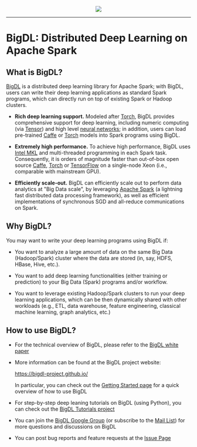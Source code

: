 <div align="center">
  <img src="https://github.com/bigdl-project/bigdl-project.github.io/blob/master/img/bigdl-logo-bw.jpg"><br>
</div>

--------

# BigDL: Distributed Deep Learning on Apache Spark

## What is BigDL?
[BigDL](https://github.com/intel-analytics/BigDL/) is a distributed deep learning library for Apache Spark; with BigDL, users can write their deep learning applications as standard Spark programs, which can directly run on top of existing Spark or Hadoop clusters.
* **Rich deep learning support.** Modeled after [Torch](http://torch.ch/), BigDL provides comprehensive support for deep learning, including numeric computing (via [Tensor](https://github.com/intel-analytics/BigDL/tree/master/spark/dl/src/main/scala/com/intel/analytics/bigdl/tensor)) and high level [neural networks](https://github.com/intel-analytics/BigDL/tree/master/spark/dl/src/main/scala/com/intel/analytics/bigdl/nn); in addition, users can load pre-trained [Caffe](http://caffe.berkeleyvision.org/) or [Torch](http://torch.ch/) models into Spark programs using BigDL.

* **Extremely high performance.** To achieve high performance, BigDL uses [Intel MKL](https://software.intel.com/en-us/intel-mkl) and multi-threaded programming in each Spark task. Consequently, it is orders of magnitude faster than out-of-box open source [Caffe](http://caffe.berkeleyvision.org/), [Torch](http://torch.ch/) or [TensorFlow](https://www.tensorflow.org/) on a single-node Xeon (i.e., comparable with mainstream GPU).

* **Efficiently scale-out.** BigDL can efficiently scale out to perform data analytics at "Big Data scale", by leveraging [Apache Spark](http://spark.apache.org/) (a lightning fast distributed data processing framework), as well as efficient implementations of synchronous SGD and all-reduce communications on Spark. 

## Why BigDL?
You may want to write your deep learning programs using BigDL if:
* You want to analyze a large amount of data on the same Big Data (Hadoop/Spark) cluster where the data are stored (in, say, HDFS, HBase, Hive, etc.).

* You want to add deep learning functionalities (either training or prediction) to your Big Data (Spark) programs and/or workflow.

* You want to leverage existing Hadoop/Spark clusters to run your deep learning applications, which can be then dynamically shared with other workloads (e.g., ETL, data warehouse, feature engineering, classical machine learning, graph analytics, etc.)

## How to use BigDL?
* For the technical overview of BigDL, please refer to the [BigDL white paper](https://bigdl-project.github.io/master/#whitepaper/)

* More information can be found at the BigDL project website:
  
  https://bigdl-project.github.io/
  
  In particular, you can check out the [Getting Started page](https://bigdl-project.github.io/master/#getting-started/) for a quick overview of how to use BigDL
  
* For step-by-step deep leaning tutorials on BigDL (using Python), you can check out the [BigDL Tutorials project](https://github.com/intel-analytics/BigDL-tutorials)

* You can join the [BigDL Google Group](https://groups.google.com/forum/#!forum/bigdl-user-group) (or subscribe to the [Mail List](mailto:bigdl-user-group+subscribe@googlegroups.com)) for more questions and discussions on BigDL

* You can post bug reports and feature requests at the [Issue Page](https://github.com/intel-analytics/BigDL/issues)
